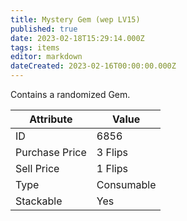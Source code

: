 ```yaml
---
title: Mystery Gem (wep LV15)
published: true
date: 2023-02-18T15:29:14.000Z
tags: items
editor: markdown
dateCreated: 2023-02-16T00:00:00.000Z
---
```


Contains a randomized Gem.

|Attribute|Value|
|-|-|
|ID|6856|
|Purchase Price|3 Flips|
|Sell Price|1 Flips|
|Type|Consumable|
|Stackable|Yes|

